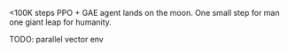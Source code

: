 <100K steps PPO + GAE agent lands on the moon. One small step for man one giant leap for humanity.

TODO: parallel vector env

